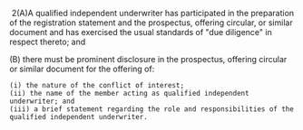  2(A)A qualified independent underwriter has participated in the preparation of the registration statement and the prospectus, offering circular, or similar document and has exercised the usual standards of "due diligence" in respect thereto; and

(B) there must be prominent disclosure in the prospectus, offering circular or similar document for the offering of:

	(i) the nature of the conflict of interest;
	(ii) the name of the member acting as qualified independent underwriter; and
	(iii) a brief statement regarding the role and responsibilities of the qualified independent underwriter.